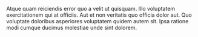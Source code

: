 Atque quam reiciendis error quo a velit ut quisquam. Illo voluptatem exercitationem qui at officiis. Aut et non veritatis quo officia dolor aut. Quo voluptate doloribus asperiores voluptatem quidem autem sit. Ipsa ratione modi cumque ducimus molestiae unde sint dolorem.